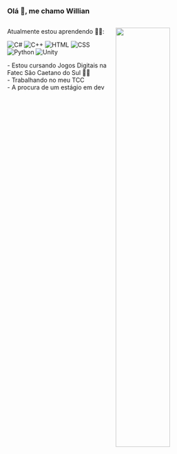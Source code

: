 ### Olá 👋, me chamo Willian
##
<picture>
    <source media="(prefers-color-scheme: dark)" srcset="https://github-readme-stats-ouuan.vercel.app/api?username=WillianPedrosa&theme=dark&show_icons=true">
    <img align="right" width="50%" src="https://github-readme-stats-ouuan.vercel.app/api?username=WillianPedrosa&show_icons=true&theme=radical" >
  </picture>

Atualmente estou aprendendo 👩‍💻:
<p>
  <img alt="C#" src="https://img.shields.io/badge/C%23-239120?style=for-the-badge&logo=c-sharp&logoColor=white" />
  <img alt="C++" src="https://img.shields.io/badge/C%2B%2B-00599C?style=for-the-badge&logo=c%2B%2B&logoColor=white" />
  <img alt="HTML" src="https://img.shields.io/badge/HTML5-E34F26?style=for-the-badge&logo=html5&logoColor=white" />
  <img alt="CSS" src="https://img.shields.io/badge/CSS3-1572B6?style=for-the-badge&logo=css3&logoColor=white" />
  <img alt="Python" src="https://img.shields.io/badge/Python-3776AB?style=for-the-badge&logo=python&logoColor=white" />
  <img alt="Unity" src="https://img.shields.io/badge/Unity-100000?style=for-the-badge&logo=unity&logoColor=white" />
</p>

  <p>
    - Estou cursando Jogos Digitais na Fatec São Caetano do Sul 👨‍🎓<br>
    - Trabalhando no meu TCC <br>
    - A procura de um estágio em dev 
  </p>
  
  

